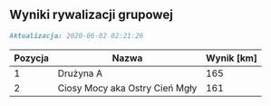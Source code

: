 ## Wyniki rywalizacji grupowej

```markdown
Aktualizacja: 2020-06-02 02:21:26
```

Pozycja | Nazwa | Wynik [km] |
------------ | -------------  | -------------
 1 |Drużyna A | 165 
 2 |Ciosy Mocy aka Ostry Cień Mgły | 161